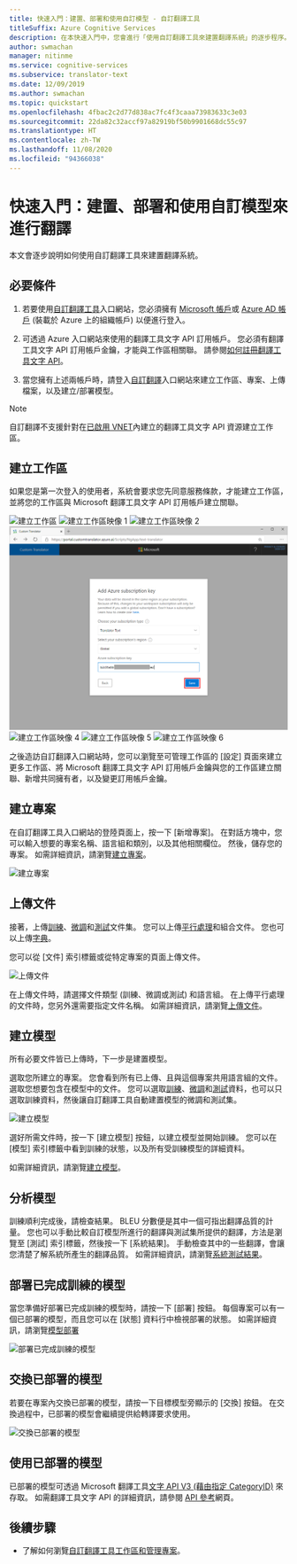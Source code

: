 ```yaml
---
title: 快速入門：建置、部署和使用自訂模型 - 自訂翻譯工具
titleSuffix: Azure Cognitive Services
description: 在本快速入門中，您會進行「使用自訂翻譯工具來建置翻譯系統」的逐步程序。
author: swmachan
manager: nitinme
ms.service: cognitive-services
ms.subservice: translator-text
ms.date: 12/09/2019
ms.author: swmachan
ms.topic: quickstart
ms.openlocfilehash: 4fbac2c2d77d838ac7fc4f3caaa73983633c3e03
ms.sourcegitcommit: 22da82c32accf97a82919bf50b9901668dc55c97
ms.translationtype: HT
ms.contentlocale: zh-TW
ms.lasthandoff: 11/08/2020
ms.locfileid: "94366038"
---
```

# <a name="quickstart-build-deploy-and-use-a-custom-model-for-translation"></a>快速入門：建置、部署和使用自訂模型來進行翻譯

本文會逐步說明如何使用自訂翻譯工具來建置翻譯系統。

## <a name="prerequisites"></a>必要條件

1. 若要使用[自訂翻譯工具](https://portal.customtranslator.azure.ai)入口網站，您必須擁有 [Microsoft 帳戶](https://signup.live.com)或 [Azure AD 帳戶](../../../active-directory/fundamentals/active-directory-whatis.md) (裝載於 Azure 上的組織帳戶) 以便進行登入。

2. 可透過 Azure 入口網站來使用的翻譯工具文字 API 訂用帳戶。 您必須有翻譯工具文字 API 訂用帳戶金鑰，才能與工作區相關聯。 請參閱[如何註冊翻譯工具文字 API](../translator-how-to-signup.md)。

3. 當您擁有上述兩帳戶時，請登入[自訂翻譯](https://portal.customtranslator.azure.ai)入口網站來建立工作區、專案、上傳檔案，以及建立/部署模型。

>[!Note]
>自訂翻譯不支援針對在[已啟用 VNET](../../../api-management/api-management-using-with-vnet.md)內建立的翻譯工具文字 API 資源建立工作區。

## <a name="create-a-workspace"></a>建立工作區

如果您是第一次登入的使用者，系統會要求您先同意服務條款，才能建立工作區，並將您的工作區與 Microsoft 翻譯工具文字 API 訂用帳戶建立關聯。

![建立工作區](media/quickstart/terms-of-service.png)
![建立工作區映像 1](media/quickstart/create-workspace-1.png)
![建立工作區映像 2](media/quickstart/create-workspace-2.png)
![建立工作區映像 3](media/quickstart/create-workspace-3.png)
![建立工作區映像 4](media/quickstart/create-workspace-4.png)
![建立工作區映像 5](media/quickstart/create-workspace-5.png)
![建立工作區映像 6](media/quickstart/create-workspace-6.png)

之後造訪自訂翻譯入口網站時，您可以瀏覽至可管理工作區的 [設定] 頁面來建立更多工作區、將 Microsoft 翻譯工具文字 API 訂用帳戶金鑰與您的工作區建立關聯、新增共同擁有者，以及變更訂用帳戶金鑰。

## <a name="create-a-project"></a>建立專案

在自訂翻譯工具入口網站的登陸頁面上，按一下 [新增專案]。 在對話方塊中，您可以輸入想要的專案名稱、語言組和類別，以及其他相關欄位。 然後，儲存您的專案。 如需詳細資訊，請瀏覽[建立專案](how-to-create-project.md)。

![建立專案](media/quickstart/ct-how-to-create-project.png)


## <a name="upload-documents"></a>上傳文件

接著，上傳[訓練](training-and-model.md#training-document-type-for-custom-translator)、[微調](training-and-model.md#tuning-document-type-for-custom-translator)和[測試](training-and-model.md#testing-dataset-for-custom-translator)文件集。 您可以上傳[平行處理](what-are-parallel-documents.md)和組合文件。 您也可以上傳[字典](what-is-dictionary.md)。

您可以從 [文件] 索引標籤或從特定專案的頁面上傳文件。

![上傳文件](media/quickstart/ct-how-to-upload.png)

在上傳文件時，請選擇文件類型 (訓練、微調或測試) 和語言組。 在上傳平行處理的文件時，您另外還需要指定文件名稱。 如需詳細資訊，請瀏覽[上傳文件](how-to-upload-document.md)。

## <a name="create-a-model"></a>建立模型

所有必要文件皆已上傳時，下一步是建置模型。

選取您所建立的專案。 您會看到所有已上傳、且與這個專案共用語言組的文件。 選取您想要包含在模型中的文件。 您可以選取[訓練](training-and-model.md#training-document-type-for-custom-translator)、[微調](training-and-model.md#tuning-document-type-for-custom-translator)和[測試](training-and-model.md#testing-dataset-for-custom-translator)資料，也可以只選取訓練資料，然後讓自訂翻譯工具自動建置模型的微調和測試集。

![建立模型](media/quickstart/ct-how-to-train.png)

選好所需文件時，按一下 [建立模型] 按鈕，以建立模型並開始訓練。 您可以在 [模型] 索引標籤中看到訓練的狀態，以及所有受訓練模型的詳細資料。

如需詳細資訊，請瀏覽[建立模型](how-to-train-model.md)。

## <a name="analyze-your-model"></a>分析模型

訓練順利完成後，請檢查結果。 BLEU 分數便是其中一個可指出翻譯品質的計量。 您也可以手動比較自訂模型所進行的翻譯與測試集所提供的翻譯，方法是瀏覽至 [測試] 索引標籤，然後按一下 [系統結果]。 手動檢查其中的一些翻譯，會讓您清楚了解系統所產生的翻譯品質。 如需詳細資訊，請瀏覽[系統測試結果](how-to-view-system-test-results.md)。

## <a name="deploy-a-trained-model"></a>部署已完成訓練的模型

當您準備好部署已完成訓練的模型時，請按一下 [部署] 按鈕。 每個專案可以有一個已部署的模型，而且您可以在 [狀態] 資料行中檢視部署的狀態。 如需詳細資訊，請瀏覽[模型部署](how-to-view-system-test-results.md#deploy-a-model)

![部署已完成訓練的模型](media/quickstart/ct-how-to-deploy.png)

## <a name="swap-deployed-model"></a>交換已部署的模型

若要在專案內交換已部署的模型，請按一下目標模型旁顯示的 [交換] 按鈕。 在交換過程中，已部署的模型會繼續提供給轉譯要求使用。 

![交換已部署的模型](media/quickstart/ct-how-to-swap-model.png)

## <a name="use-a-deployed-model"></a>使用已部署的模型

已部署的模型可透過 Microsoft 翻譯工具[文字 API V3 (藉由指定 CategoryID)](../reference/v3-0-translate.md?tabs=curl) 來存取。 如需翻譯工具文字 API 的詳細資訊，請參閱 [API 參考](../reference/v3-0-reference.md)網頁。

## <a name="next-steps"></a>後續步驟

- 了解如何瀏覽[自訂翻譯工具工作區和管理專案](workspace-and-project.md)。